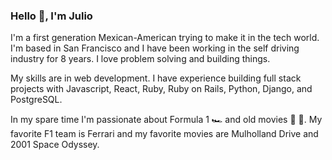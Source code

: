 ### Hello 👋, I'm Julio

I'm a first generation Mexican-American trying to make it in the tech world. I'm based in San Francisco and I have been working in the self driving industry for 8 years. I love problem solving and building things. 

My skills are in web development. I have experience building full stack projects with Javascript, React, Ruby, Ruby on Rails, Python, Django, and PostgreSQL.

In my spare time I'm passionate about Formula 1 🏎 and old movies 🎥 🍿. My favorite F1 team is Ferrari and my favorite movies are Mulholland Drive and 2001 Space Odyssey.

<!--
**juliouribe/juliouribe** is a ✨ _special_ ✨ repository because its `README.md` (this file) appears on your GitHub profile.

Here are some ideas to get you started:

- 🔭 I’m currently working on ...
- 🌱 I’m currently learning ...
- 👯 I’m looking to collaborate on ...
- 🤔 I’m looking for help with ...
- 💬 Ask me about ...
- 📫 How to reach me: ...
- 😄 Pronouns: ...
- ⚡ Fun fact: ...
-->

